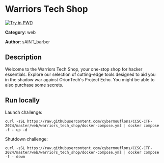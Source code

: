 # Warriors Tech Shop

[![Try in PWD](https://raw.githubusercontent.com/play-with-docker/stacks/master/assets/images/button.png)](https://labs.play-with-docker.com/?stack=https://raw.githubusercontent.com/cybermouflons/CCSC-CTF-2024/master/web/warriors_tech_shop/docker-compose.yml)


**Category**: web

**Author**: sAINT_barber

## Description

Welcome to the Warriors Tech Shop, your one-stop shop for hacker essentials. Explore our selection of cutting-edge tools designed to aid you in the shadow war against OrionTech's Project Echo.
You might be able to also purchase some secrets.



## Run locally

Launch challenge:
```
curl -sSL https://raw.githubusercontent.com/cybermouflons/CCSC-CTF-2024/master/web/warriors_tech_shop/docker-compose.yml | docker compose -f - up -d
```

Shutdown challenge:
```
curl -sSL https://raw.githubusercontent.com/cybermouflons/CCSC-CTF-2024/master/web/warriors_tech_shop/docker-compose.yml | docker compose -f - down
```
